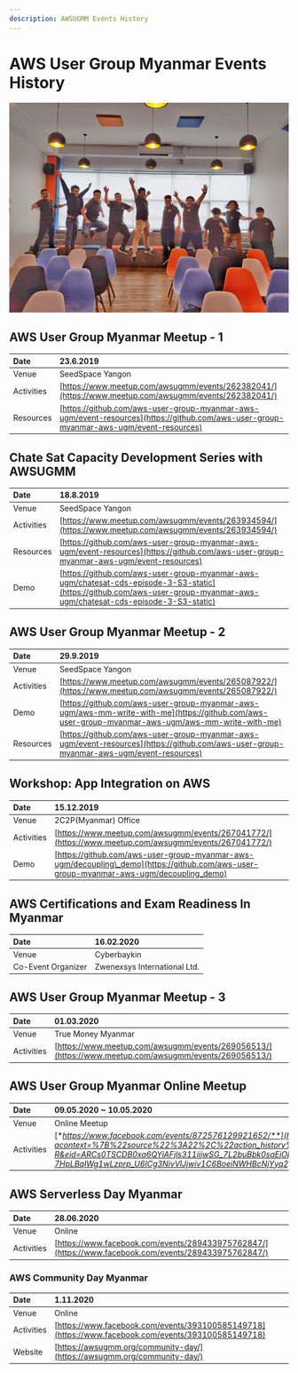 ```yaml
---
description: AWSUGMM Events History
---
```


# AWS User Group Myanmar Events History

![AWS User Group Myanmar](.gitbook/assets/highres_484143261.jpeg)

## AWS User Group Myanmar Meetup - 1 

| Date | 23.6.2019 |
| :--- | :--- |
| Venue | SeedSpace Yangon |
| Activities | [https://www.meetup.com/awsugmm/events/262382041/](https://www.meetup.com/awsugmm/events/262382041/) |
| Resources | [https://github.com/aws-user-group-myanmar-aws-ugm/event-resources](https://github.com/aws-user-group-myanmar-aws-ugm/event-resources) |

## Chate Sat Capacity Development Series with AWSUGMM

| Date | 18.8.2019 |
| :--- | :--- |
| Venue  | SeedSpace Yangon |
| Activities | [https://www.meetup.com/awsugmm/events/263934594/](https://www.meetup.com/awsugmm/events/263934594/) |
| Resources | [https://github.com/aws-user-group-myanmar-aws-ugm/event-resources](https://github.com/aws-user-group-myanmar-aws-ugm/event-resources) |
| Demo | [https://github.com/aws-user-group-myanmar-aws-ugm/chatesat-cds-episode-3-S3-static](https://github.com/aws-user-group-myanmar-aws-ugm/chatesat-cds-episode-3-S3-static) |

## AWS User Group Myanmar Meetup - 2

| Date | 29.9.2019 |
| :--- | :--- |
| Venue | SeedSpace Yangon |
| Activities | [https://www.meetup.com/awsugmm/events/265087922/](https://www.meetup.com/awsugmm/events/265087922/) |
| Demo | [https://github.com/aws-user-group-myanmar-aws-ugm/aws-mm-write-with-me](https://github.com/aws-user-group-myanmar-aws-ugm/aws-mm-write-with-me) |
| Resources | [https://github.com/aws-user-group-myanmar-aws-ugm/event-resources](https://github.com/aws-user-group-myanmar-aws-ugm/event-resources) |

## Workshop: App Integration on AWS

| Date | 15.12.2019 |
| :--- | :--- |
| Venue | 2C2P\(Myanmar\) Office  |
| Activities | [https://www.meetup.com/awsugmm/events/267041772/](https://www.meetup.com/awsugmm/events/267041772/) |
| Demo | [https://github.com/aws-user-group-myanmar-aws-ugm/decoupling\_demo](https://github.com/aws-user-group-myanmar-aws-ugm/decoupling_demo) |

## AWS Certifications and Exam Readiness In Myanmar

| Date | 16.02.2020 |
| :--- | :--- |
| Venue | Cyberbaykin |
| Co-Event Organizer | Zwenexsys International Ltd. |

## AWS User Group Myanmar Meetup - 3

| Date | 01.03.2020 |
| :--- | :--- |
| Venue  | True Money Myanmar |
| Activities | [https://www.meetup.com/awsugmm/events/269056513/](https://www.meetup.com/awsugmm/events/269056513/) |

## AWS User Group Myanmar Online Meetup 

| Date | 09.05.2020 ~ 10.05.2020 |
| :--- | :--- |
| Venue | Online Meetup |
| Activities | [**https://www.facebook.com/events/872576129921652/**](https://www.facebook.com/events/872576129921652/?acontext=%7B%22source%22%3A22%2C%22action_history%22%3A%22%5B%7B%5C%22surface%5C%22%3A%5C%22timeline%5C%22%2C%5C%22mechanism%5C%22%3A%5C%22surface%5C%22%2C%5C%22extra_data%5C%22%3A%5B%5D%7D%5D%22%2C%22has_source%22%3Atrue%7D&source=22&action_history=%5B%7B%22surface%22%3A%22timeline%22%2C%22mechanism%22%3A%22surface%22%2C%22extra_data%22%3A%5B%5D%7D%5D&has_source=1&__tn__=KH-R&eid=ARCs0TSCDB0xa6QYiAFjls311ijjwSG_7L2buBbk0saEjObw5Elj2dwH1aER-TwUzJ_2o82FxPsWXy3F&fref=mentions&__xts__%5B0%5D=68.ARBYRy6nf9FCh_pGIC7eZ-d7cLesj0x-lnM_aA0dUqGXNJzoMmKL5xIXW2eQyBcvsVoTSO9BmBhM_f7Iv64a9mGPMEZm9caOng2Yi8d-uOVoAjJ7oRBepIL2EfHazPPF_mpdy2MKuQ8gnn7oEIIapaqyxl2ua1bqrmQd455gldkF7PyguG5bB1ZnEvasSSoD6lGbAmhSS-U-7HpLBqIWg1wLzprp_U6ICg3NivVlJjwiv1C6BoeiNWHBcNjYyq2gW_PHPcyFNFWyADNg3ga6H6j88qRdzzCp6gCaGtsQNszcFM_hQmgkXTs_aAZ51hq4RML9_sJLu6ksMtxivRcLwQ)\*\*\*\* |

## AWS Serverless Day Myanmar

| Date | 28.06.2020 |
| :--- | :--- |
| Venue | Online  |
| Activities | [https://www.facebook.com/events/289433975762847/](https://www.facebook.com/events/289433975762847/) |

### AWS Community Day Myanmar

| Date | 1.11.2020 |
| :--- | :--- |
| Venue | Online |
| Activities | [https://www.facebook.com/events/393100585149718](https://www.facebook.com/events/393100585149718) |
| Website | [https://awsugmm.org/community-day/](https://awsugmm.org/community-day/) |

